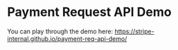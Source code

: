 # Payment Request API Demo

You can play through the demo here: https://stripe-internal.github.io/payment-req-api-demo/
